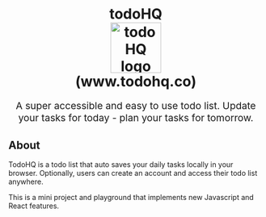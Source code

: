 <h1 align="center">
  todoHQ
  <br>
  <img src="https://s3-us-west-1.amazonaws.com/tcc.assets/images/logo_dark.svg" alt="todoHQ logo" title="todoHQ logo" height="100" width="100">
  <br>
  (www.todohq.co)
</h1>
<p align="center" style="font-size: 1.2rem;">A super accessible and easy to use todo list.
Update your tasks for today - plan your tasks for tomorrow.</p>

## About

TodoHQ is a todo list that auto saves your daily tasks locally in your browser. Optionally, users can create an account and access their todo list anywhere.

This is a mini project and playground that implements new Javascript and React features.
